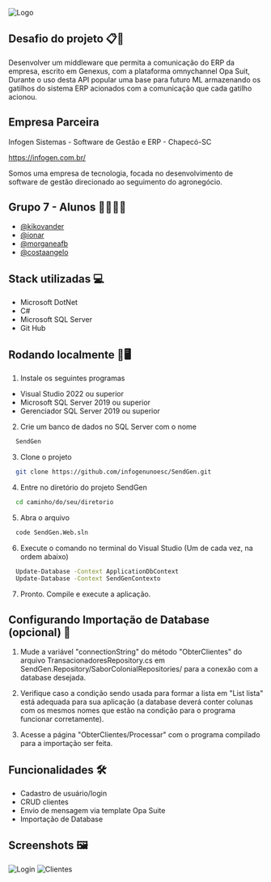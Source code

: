 
![Logo](https://i.ibb.co/y61VB2b/Send-Gen-logo.png)


## Desafio do projeto 📋📌

Desenvolver um middleware que permita a comunicação do ERP da empresa, escrito em Genexus, com a plataforma omnychannel Opa Suit, Durante o uso desta API popular uma base para futuro ML armazenando os gatilhos do sistema ERP acionados com a comunicação que cada gatilho acionou.


## Empresa Parceira

Infogen Sistemas - Software de Gestão e ERP - Chapecó-SC 

https://infogen.com.br/

Somos uma empresa de tecnologia, focada no desenvolvimento de software de gestão direcionado ao seguimento do agronegócio.


## Grupo 7 - Alunos 👩‍💻👨‍💻

- [@kikovander](https://www.github.com/kikovander)
- [@ionar](https://www.github.com/ionar)
- [@morganeafb](https://github.com/morganeafb)
- [@costaangelo](https://github.com/costaangelo)

## Stack utilizadas 💻

- Microsoft DotNet
- C#
- Microsoft SQL Server
- Git Hub


## Rodando localmente 📲🖥️

1. Instale os seguintes programas


- Visual Studio 2022 ou superior
- Microsoft SQL Server 2019 ou superior
- Gerenciador SQL Server 2019 ou superior

2. Crie um banco de dados no SQL Server com o nome

```bash
  SendGen
```

3. Clone o projeto

```bash
  git clone https://github.com/infogenunoesc/SendGen.git
```

4. Entre no diretório do projeto SendGen

```bash
  cd caminho/do/seu/diretorio  
```

5. Abra o arquivo

```bash
  code SendGen.Web.sln
```

6. Execute o comando no terminal do Visual Studio (Um de cada vez, na ordem abaixo)

```bash
  Update-Database -Context ApplicationDbContext
  Update-Database -Context SendGenContexto

```
7. Pronto. Compile e execute a aplicação. 

## Configurando Importação de Database (opcional) 💾

1. Mude a variável "connectionString" do método "ObterClientes" do arquivo TransacionadoresRepository.cs em SendGen.Repository/SaborColonialRepositories/ para a conexão com a database desejada.

2. Verifique caso a condição sendo usada para formar a lista em "List<Transacionadores> lista" está adequada para sua aplicação (a database deverá conter colunas com os mesmos nomes que estão na condição para o programa funcionar corretamente).

3. Acesse a página "ObterClientes/Processar" com o programa compilado para a importação ser feita.

## Funcionalidades 🛠️

- Cadastro de usuário/login
- CRUD clientes
- Envio de mensagem via template Opa Suite
- Importação de Database

## Screenshots 🖼️

![Login](https://github.com/infogenunoesc/SendGen/assets/124840306/b8976e1f-a316-4361-855a-8907ff7a40a7)
![Clientes](https://github.com/infogenunoesc/SendGen/assets/124840306/9e092275-5fbe-49d6-b61d-3bce265b5f51)

